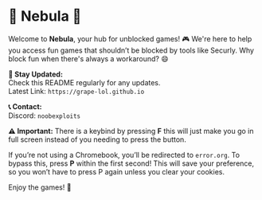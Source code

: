 # 🌌 Nebula 🚀

Welcome to **Nebula**, your hub for unblocked games! 🎮 We're here to help you access fun games that shouldn’t be blocked by tools like Securly. Why block fun when there's always a workaround? 😄

**🔔 Stay Updated:**  
Check this README regularly for any updates.  
Latest Link: `https://grape-lol.github.io`

**📞 Contact:**  
Discord: `noobexploits`

**⚠️ Important:**
There is a keybind by pressing **F** this will just make you go in full screen instead of you needing to press the button.

If you’re not using a Chromebook, you’ll be redirected to `error.org`. To bypass this, press **P** within the first second! This will save your preference, so you won’t have to press P again unless you clear your cookies.

Enjoy the games! 🎉
